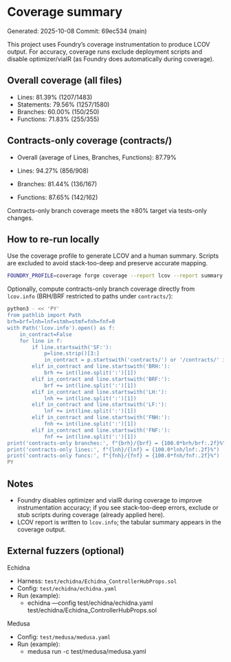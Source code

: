# Coverage summary

Generated: 2025-10-08
Commit: 69ec534 (main)

This project uses Foundry’s coverage instrumentation to produce LCOV output. For accuracy, coverage runs exclude deployment scripts and disable optimizer/viaIR (as Foundry does automatically during coverage).

## Overall coverage (all files)

- Lines: 81.39% (1207/1483)
- Statements: 79.56% (1257/1580)
- Branches: 60.00% (150/250)
- Functions: 71.83% (255/355)

## Contracts-only coverage (contracts/)

- Overall (average of Lines, Branches, Functions): 87.79%

- Lines: 94.27% (856/908)
- Branches: 81.44% (136/167)
- Functions: 87.65% (142/162)

Contracts-only branch coverage meets the ≥80% target via tests-only changes.

## How to re-run locally

Use the coverage profile to generate LCOV and a human summary. Scripts are excluded to avoid stack-too-deep and preserve accurate mapping.

```bash
FOUNDRY_PROFILE=coverage forge coverage --report lcov --report summary
```

Optionally, compute contracts-only branch coverage directly from `lcov.info` (BRH/BRF restricted to paths under `contracts/`):

```bash
python3 - << 'PY'
from pathlib import Path
brh=brf=lnh=lnf=stmh=stmf=fnh=fnf=0
with Path('lcov.info').open() as f:
    in_contract=False
    for line in f:
        if line.startswith('SF:'):
            p=line.strip()[3:]
            in_contract = p.startswith('contracts/') or '/contracts/' in p
        elif in_contract and line.startswith('BRH:'):
            brh += int(line.split(':')[1])
        elif in_contract and line.startswith('BRF:'):
            brf += int(line.split(':')[1])
        elif in_contract and line.startswith('LH:'):
            lnh += int(line.split(':')[1])
        elif in_contract and line.startswith('LF:'):
            lnf += int(line.split(':')[1])
        elif in_contract and line.startswith('FNH:'):
            fnh += int(line.split(':')[1])
        elif in_contract and line.startswith('FNF:'):
            fnf += int(line.split(':')[1])
print('contracts-only branches:', f"{brh}/{brf} = {100.0*brh/brf:.2f}%")
print('contracts-only lines:', f"{lnh}/{lnf} = {100.0*lnh/lnf:.2f}%")
print('contracts-only funcs:', f"{fnh}/{fnf} = {100.0*fnh/fnf:.2f}%")
PY
```

## Notes

- Foundry disables optimizer and viaIR during coverage to improve instrumentation accuracy;
  if you see stack-too-deep errors, exclude or stub scripts during coverage (already applied here).
- LCOV report is written to `lcov.info`; the tabular summary appears in the coverage output.

## External fuzzers (optional)

Echidna
- Harness: `test/echidna/Echidna_ControllerHubProps.sol`
- Config: `test/echidna/echidna.yaml`
- Run (example):
    - echidna —config test/echidna/echidna.yaml test/echidna/Echidna_ControllerHubProps.sol

Medusa
- Config: `test/medusa/medusa.yaml`
- Run (example):
    - medusa run -c test/medusa/medusa.yaml

